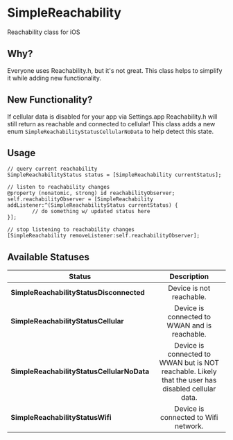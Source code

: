# SimpleReachability
Reachability class for iOS

## Why?
Everyone uses Reachability.h, but it's not great. This class helps to simplify it while adding new functionality.

## New Functionality?
If cellular data is disabled for your app via Settings.app Reachability.h will still return as reachable and connected to cellular! This class adds a new enum ```SimpleReachabilityStatusCellularNoData``` to help detect this state.

## Usage
```objc
// query current reachability
SimpleReachabilityStatus status = [SimpleReachability currentStatus];

// listen to reachability changes
@property (nonatomic, strong) id reachabilityObserver;
self.reachabilityObserver = [SimpleReachability addListener:^(SimpleReachabilityStatus currentStatus) {
		// do something w/ updated status here
}];

// stop listening to reachability changes
[SimpleReachability removeListener:self.reachabilityObserver];
```

## Available Statuses

| Status        					| Description           				|
| ------------- 					|:-------------:|
| <b>SimpleReachabilityStatusDisconnected</b>		| Device is not reachable.				|
| <b>SimpleReachabilityStatusCellular</b>		| Device is connected to WWAN and is reachable.		|
| <b>SimpleReachabilityStatusCellularNoData</b>		| Device is connected to WWAN but is NOT reachable. Likely that the user has disabled cellular data. |
| <b>SimpleReachabilityStatusWifi</b>			| Device is connected to Wifi network.			|
